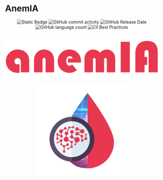 # AnemIA

<p align="center">
  <img src="https://img.shields.io/badge/build-passed-green?logo=python" alt="Static Badge">
  <img src="https://img.shields.io/github/commit-activity/t/Luc4st1574/AnemIA" alt="GitHub commit activity">
  <img src="https://img.shields.io/github/release-date/Luc4st1574/AnemIA" alt="GitHub Release Date">
  <img src="https://img.shields.io/github/languages/count/Luc4st1574/AnemIA" alt="GitHub language count">
  <img src="https://img.shields.io/cii/level/1?logo=python" alt="CII Best Practices">
</p>



<p align="center">
  <img src="https://github.com/Luc4st1574/AnemIA/blob/main/resources/anemIA.png" alt="logo">
</p>

<p align="center">
  <img src="https://github.com/Luc4st1574/AnemIA/blob/main/resources/logo.png" alt="logo" width="300">
</p>
